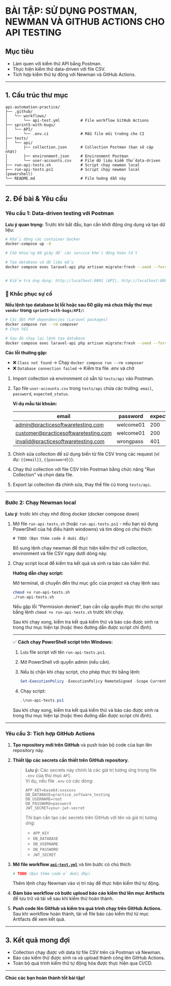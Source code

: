 # BÀI TẬP: SỬ DỤNG POSTMAN, NEWMAN VÀ GITHUB ACTIONS CHO API TESTING

## Mục tiêu
- Làm quen với kiểm thử API bằng Postman.
- Thực hiện kiểm thử data-driven với file CSV.
- Tích hợp kiểm thử tự động với Newman và GitHub Actions.

---

## 1. Cấu trúc thư mục

```
api-automation-practice/
├── .github/
│   └── workflows/
│       └── api-test.yml         # File workflow GitHub Actions
├── sprint5-with-bugs/
│   └── API/
│       └── .env.ci              # Mẫu file môi trường cho CI
├── tests/
│   └── api/
│       ├── collection.json      # Collection Postman (bạn sẽ cập nhật)
│       ├── environment.json     # Environment Postman
│       └── user-accounts.csv    # File dữ liệu kiểm thử data-driven
├── run-api-tests.sh             # Script chạy newman local
├── run-api-tests.ps1            # Script chạy newman local (powershell)
└── README.md                    # File hướng dẫn này
```

---


## 2. Đề bài & Yêu cầu

### Yêu cầu 1: Data-driven testing với Postman

**Lưu ý quan trọng:** Trước khi bắt đầu, bạn cần khởi động ứng dụng và tạo dữ liệu:

```bash
# Khởi động các container Docker
docker-compose up -d

# Chờ khoảng 60 giây để các service khởi động hoàn tất

# Tạo database và dữ liệu mẫu
docker compose exec laravel-api php artisan migrate:fresh --seed --force


# Kiểm tra ứng dụng: http://localhost:8091 (API), http://localhost:8092 (UI)
```

### 🔧 Khắc phục sự cố

**Nếu lệnh tạo database bị lỗi hoặc sau 60 giây mà chưa thấy thư mục `vendor` trong `sprint5-with-bugs/API/`:**

```bash
# Cài đặt PHP dependencies (Laravel packages)
docker compose run --rm composer
# Chọn YES

# Sau đó chạy lại lệnh tạo database
docker compose exec laravel-api php artisan migrate:fresh --seed --force
```

**Các lỗi thường gặp:**
- ❌ `Class not found` → Chạy `docker compose run --rm composer`
- ❌ `Database connection failed` → Kiểm tra file .env và chờ

1. Import collection và environment có sẵn từ `tests/api` vào Postman.
2. Tạo file `user-accounts.csv` trong `tests/api` chứa các trường: `email`, `password`, `expected_status`.

   **Ví dụ mẫu tài khoản:**

   | email                                | password   | expected_status |
   |--------------------------------------|------------|-----------------|
   | admin@practicesoftwaretesting.com    | welcome01  | 200             |
   | customer@practicesoftwaretesting.com | welcome01  | 200             |
   | invalid@practicesoftwaretesting.com  | wrongpass  | 401             |

3. Chỉnh sửa collection để sử dụng biến từ file CSV trong các request (ví dụ: `{{email}}`, `{{password}}`).
4. Chạy thử collection với file CSV trên Postman bằng chức năng "Run Collection" và chọn data file.
5. Export lại collection đã chỉnh sửa, thay thế file cũ trong `tests/api`.

---

### Bước 2: Chạy Newman local

**Lưu ý**: trước khi chạy nhớ đóng docker (docker compose down)

1. Mở file `run-api-tests.sh` (hoặc `run-api-tests.ps1` - nếu bạn sử dụng PowerShell của hệ điều hành windowns) và tìm dòng có chú thích:
    ```
    # TODO (Bạn thêm code ở dưới đây)
    ```
    Bổ sung lệnh chạy newman để thực hiện kiểm thử với collection, environment và file CSV ngay dưới dòng này.
2. Chạy script local để kiểm tra kết quả và sinh ra báo cáo kiểm thử.

    **Hướng dẫn chạy script:**

    Mở terminal, di chuyển đến thư mục gốc của project và chạy lệnh sau:

    ```bash
    chmod +x run-api-tests.sh
    ./run-api-tests.sh
    ```

    Nếu gặp lỗi "Permission denied", bạn cần cấp quyền thực thi cho script bằng lệnh `chmod +x run-api-tests.sh` trước khi chạy.

    Sau khi chạy xong, kiểm tra kết quả kiểm thử và báo cáo được sinh ra trong thư mục hiện tại (hoặc theo đường dẫn được script chỉ định).

    ---

    ✅ **Cách chạy PowerShell script trên Windows:**

    1. Lưu file script với tên `run-api-tests.ps1`.
    2. Mở PowerShell với quyền admin (nếu cần).
    3. Nếu bị chặn khi chạy script, cho phép thực thi bằng lệnh:

        ```powershell
        Set-ExecutionPolicy -ExecutionPolicy RemoteSigned -Scope CurrentUser
        ```

    4. Chạy script:

        ```powershell
        .\run-api-tests.ps1
        ```

    Sau khi chạy xong, kiểm tra kết quả kiểm thử và báo cáo được sinh ra trong thư mục hiện tại (hoặc theo đường dẫn được script chỉ định).

---

### Yêu cầu 3: Tích hợp GitHub Actions

1. **Tạo repository mới trên GitHub** và push toàn bộ code của bạn lên repository này.

2. **Thiết lập các secrets cần thiết trên GitHub repository.**  
    > **Lưu ý:** Các secrets này chính là các giá trị tương ứng trong file `.env` của thư mục `API`.  
    > Ví dụ, nếu file `.env` có các dòng:
    > ```
    > APP_KEY=base64:xxxxxxx
    > DB_DATABASE=practice_software_testing
    > DB_USERNAME=root
    > DB_PASSWORD=password
    > JWT_SECRET=your-jwt-secret
    > ```
    > Thì bạn cần tạo các secrets trên GitHub với tên và giá trị tương ứng:
    > - `APP_KEY`
    > - `DB_DATABASE`
    > - `DB_USERNAME`
    > - `DB_PASSWORD`
    > - `JWT_SECRET`

3. **Mở file workflow [`api-test.yml`](.github/workflows/api-test.yml)** và tìm bước có chú thích:
    ```yaml
    # TODO (Bạn thêm code ở dưới đây)
    ```
    Thêm lệnh chạy Newman vào vị trí này để thực hiện kiểm thử tự động.

4. **Đảm bảo workflow có bước upload báo cáo kiểm thử lên mục Artifacts** để lưu trữ và tải về sau khi kiểm thử hoàn thành.

5. **Push code lên GitHub và kiểm tra quá trình chạy trên GitHub Actions.**  
    Sau khi workflow hoàn thành, tải về file báo cáo kiểm thử từ mục Artifacts để xem kết quả.


---

## 3. Kết quả mong đợi

- Collection chạy được với data từ file CSV trên cả Postman và Newman.
- Báo cáo kiểm thử được sinh ra và upload thành công lên GitHub Actions.
- Toàn bộ quá trình kiểm thử tự động hóa được thực hiện qua CI/CD.

---

**Chúc các bạn hoàn thành tốt bài tập!**
